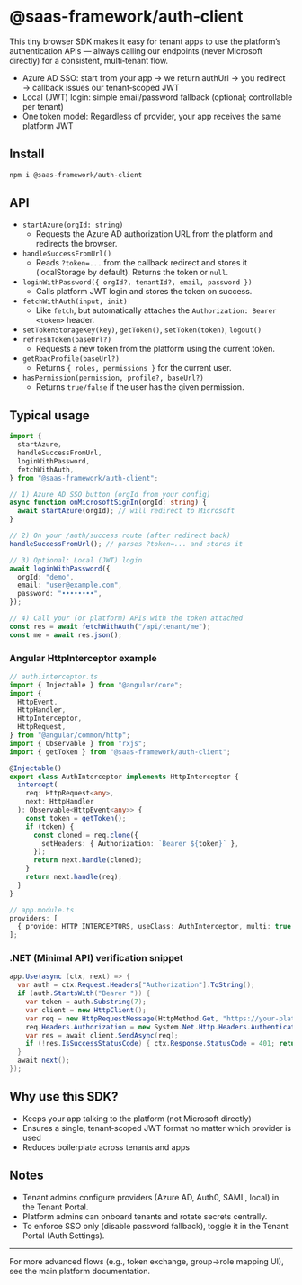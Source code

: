 # @saas-framework/auth-client

This tiny browser SDK makes it easy for tenant apps to use the platform’s
authentication APIs — always calling our endpoints (never Microsoft directly)
for a consistent, multi‑tenant flow.

- Azure AD SSO: start from your app → we return authUrl → you redirect →
  callback issues our tenant‑scoped JWT
- Local (JWT) login: simple email/password fallback (optional; controllable per
  tenant)
- One token model: Regardless of provider, your app receives the same platform
  JWT

## Install

```bash
npm i @saas-framework/auth-client
```

## API

- `startAzure(orgId: string)`
  - Requests the Azure AD authorization URL from the platform and redirects the
    browser.
- `handleSuccessFromUrl()`
  - Reads `?token=...` from the callback redirect and stores it (localStorage by
    default). Returns the token or `null`.
- `loginWithPassword({ orgId?, tenantId?, email, password })`
  - Calls platform JWT login and stores the token on success.
- `fetchWithAuth(input, init)`
  - Like `fetch`, but automatically attaches the `Authorization: Bearer <token>`
    header.
- `setTokenStorageKey(key)`, `getToken()`, `setToken(token)`, `logout()`
- `refreshToken(baseUrl?)`
  - Requests a new token from the platform using the current token.
- `getRbacProfile(baseUrl?)`
  - Returns `{ roles, permissions }` for the current user.
- `hasPermission(permission, profile?, baseUrl?)`
  - Returns `true/false` if the user has the given permission.

## Typical usage

```ts
import {
  startAzure,
  handleSuccessFromUrl,
  loginWithPassword,
  fetchWithAuth,
} from "@saas-framework/auth-client";

// 1) Azure AD SSO button (orgId from your config)
async function onMicrosoftSignIn(orgId: string) {
  await startAzure(orgId); // will redirect to Microsoft
}

// 2) On your /auth/success route (after redirect back)
handleSuccessFromUrl(); // parses ?token=... and stores it

// 3) Optional: Local (JWT) login
await loginWithPassword({
  orgId: "demo",
  email: "user@example.com",
  password: "••••••••",
});

// 4) Call your (or platform) APIs with the token attached
const res = await fetchWithAuth("/api/tenant/me");
const me = await res.json();
```

### Angular HttpInterceptor example

```ts
// auth.interceptor.ts
import { Injectable } from "@angular/core";
import {
  HttpEvent,
  HttpHandler,
  HttpInterceptor,
  HttpRequest,
} from "@angular/common/http";
import { Observable } from "rxjs";
import { getToken } from "@saas-framework/auth-client";

@Injectable()
export class AuthInterceptor implements HttpInterceptor {
  intercept(
    req: HttpRequest<any>,
    next: HttpHandler
  ): Observable<HttpEvent<any>> {
    const token = getToken();
    if (token) {
      const cloned = req.clone({
        setHeaders: { Authorization: `Bearer ${token}` },
      });
      return next.handle(cloned);
    }
    return next.handle(req);
  }
}

// app.module.ts
providers: [
  { provide: HTTP_INTERCEPTORS, useClass: AuthInterceptor, multi: true },
];
```

### .NET (Minimal API) verification snippet

```csharp
app.Use(async (ctx, next) => {
  var auth = ctx.Request.Headers["Authorization"].ToString();
  if (auth.StartsWith("Bearer ")) {
    var token = auth.Substring(7);
    var client = new HttpClient();
    var req = new HttpRequestMessage(HttpMethod.Get, "https://your-platform.com/api/v2/auth/verify");
    req.Headers.Authorization = new System.Net.Http.Headers.AuthenticationHeaderValue("Bearer", token);
    var res = await client.SendAsync(req);
    if (!res.IsSuccessStatusCode) { ctx.Response.StatusCode = 401; return; }
  }
  await next();
});
```

## Why use this SDK?

- Keeps your app talking to the platform (not Microsoft directly)
- Ensures a single, tenant‑scoped JWT format no matter which provider is used
- Reduces boilerplate across tenants and apps

## Notes

- Tenant admins configure providers (Azure AD, Auth0, SAML, local) in the Tenant
  Portal.
- Platform admins can onboard tenants and rotate secrets centrally.
- To enforce SSO only (disable password fallback), toggle it in the Tenant
  Portal (Auth Settings).

---

For more advanced flows (e.g., token exchange, group→role mapping UI), see the
main platform documentation.
